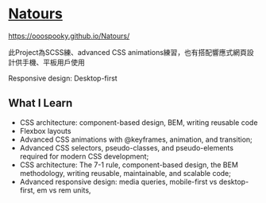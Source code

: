# [ Natours]( https://ooospooky.github.io/Natours/ ) 
 https://ooospooky.github.io/Natours/

此Project為SCSS練、advanced CSS animations練習，也有搭配響應式網頁設計供手機、平板用戶使用

Responsive design: Desktop-first




## What I Learn
* CSS architecture: component-based design, BEM, writing reusable code
* Flexbox layouts
* Advanced CSS animations with @keyframes, animation, and transition;
* Advanced CSS selectors, pseudo-classes, and pseudo-elements required for modern CSS development;
* CSS architecture: The 7-1 rule, component-based design, the BEM methodology, writing reusable, maintainable, and scalable code;
* Advanced responsive design: media queries, mobile-first vs desktop-first, em vs rem units,

